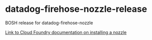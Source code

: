 # datadog-firehose-nozzle-release
BOSH release for datadog-firehose-nozzle

[Link to Cloud Foundry documentation on installing a nozzle](https://docs.cloudfoundry.org/loggregator/nozzle-tutorial.html)
